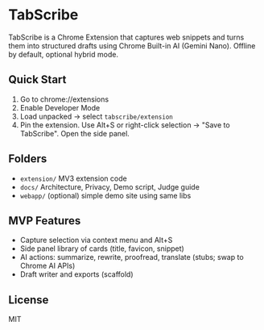 # TabScribe

TabScribe is a Chrome Extension that captures web snippets and turns them into structured drafts using Chrome Built-in AI (Gemini Nano). Offline by default, optional hybrid mode.

## Quick Start

1. Go to chrome://extensions
2. Enable Developer Mode
3. Load unpacked -> select `tabscribe/extension`
4. Pin the extension. Use Alt+S or right-click selection -> "Save to TabScribe". Open the side panel.

## Folders

- `extension/` MV3 extension code
- `docs/` Architecture, Privacy, Demo script, Judge guide
- `webapp/` (optional) simple demo site using same libs

## MVP Features

- Capture selection via context menu and Alt+S
- Side panel library of cards (title, favicon, snippet)
- AI actions: summarize, rewrite, proofread, translate (stubs; swap to Chrome AI APIs)
- Draft writer and exports (scaffold)

## License

MIT
